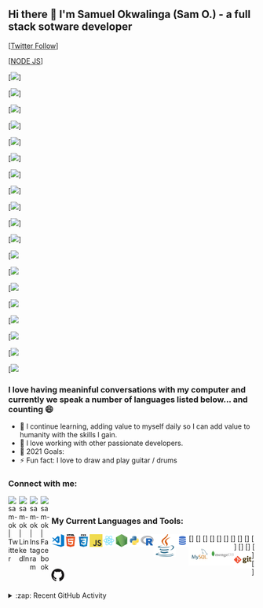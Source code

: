 ## Hi there 👋 I'm Samuel Okwalinga (Sam O.) - a full stack sotware developer

<!-- [![Website](https://img.shields.io/website?label=codeSTACKr.com&style=for-the-badge&url=https%3A%2F%2Fcodestackr.com)](https://codestackr.com) -->
[[Twitter Follow](https://img.shields.io/twitter/follow/SamuelOkwalinga?color=%231DA1F2&label=Follow%20%40SamuelOkwalinga&logo=Twitter&logoColor=%231DA1F2&style=for-the-badge)]

<!-- [![linkedin](https://img.shields.io/twitter/follow/SamuelOkwalinga?color=%231DA1F2&label=Follow%20%40SamuelOkwalinga&logo=Twitter&logoColor=%231DA1F2&style=for-the-badge)]

https://img.shields.io/github/followers/sam-ok?style=social

https://img.shields.io/github/stars/sam-ok?style=social -->


[[NODE JS](https://img.shields.io/badge/node.js%20-%2343853D.svg?&style=for-the-badge&logo=node.js&logoColor=white)]

[<img src="https://img.shields.io/badge/javascript%20-%23323330.svg?&style=for-the-badge&logo=javascript&logoColor=%23F7DF1E"/>]

[<img src="https://img.shields.io/badge/html5%20-%23E34F26.svg?&style=for-the-badge&logo=html5&logoColor=white"/>]

[<img src="https://img.shields.io/badge/css3%20-%231572B6.svg?&style=for-the-badge&logo=css3&logoColor=white"/>]

[<img src="https://img.shields.io/badge/python%20-%2314354C.svg?&style=for-the-badge&logo=python&logoColor=white"/>]

[<img src="https://img.shields.io/badge/java-%23ED8B00.svg?&style=for-the-badge&logo=java&logoColor=white"/>]

[<img src="https://img.shields.io/badge/r-%23276DC3.svg?&style=for-the-badge&logo=r&logoColor=white"/>]


[<img src="https://img.shields.io/badge/express.js%20-%23404d59.svg?&style=for-the-badge"/>]

[<img src="https://img.shields.io/badge/react%20-%2320232a.svg?&style=for-the-badge&logo=react&logoColor=%2361DAFB"/>]

[<img src="https://img.shields.io/badge/vuejs%20-%2335495e.svg?&style=for-the-badge&logo=vue.js&logoColor=%234FC08D"/>]

[<img src="https://img.shields.io/badge/bootstrap%20-%23563D7C.svg?&style=for-the-badge&logo=bootstrap&logoColor=white"/>]

[<img src="https://img.shields.io/badge/material%20ui%20-%230081CB.svg?&style=for-the-badge&logo=material-ui&logoColor=white"/>]

[<img src="https://img.shields.io/badge/adobe%20xd%20-%23FF26BE.svg?&style=for-the-badge&logo=adobe%20xd&logoColor=white"/>

[<img src="https://img.shields.io/badge/git%20-%23F05033.svg?&style=for-the-badge&logo=git&logoColor=white"/>

[<img src="https://img.shields.io/badge/github%20-%23121011.svg?&style=for-the-badge&logo=github&logoColor=white"/>

[<img src="https://img.shields.io/badge/firebase%20-%23039BE5.svg?&style=for-the-badge&logo=firebase"/>

[<img src="https://img.shields.io/badge/heroku%20-%23430098.svg?&style=for-the-badge&logo=heroku&logoColor=white"/>

[<img src="https://img.shields.io/badge/mysql-%2300f.svg?&style=for-the-badge&logo=mysql&logoColor=white"/>

[<img src ="https://img.shields.io/badge/MongoDB-%234ea94b.svg?&style=for-the-badge&logo=mongodb&logoColor=white"/>

[<img src ="https://img.shields.io/badge/sqlite-%2307405e.svg?&style=for-the-badge&logo=sqlite&logoColor=white"/>



### I love having meaninful conversations with my computer and currently we speak a number of languages listed below... and counting 😄

<!-- - 🔭 I just launched my first course: [Become A VS Code SuperHero!][course]! -->

- 🌱 I continue learning, adding value to myself daily so I can add value to humanity with the skills I gain.
- 👯 I love working with other passionate developers.
- 🥅 2021 Goals:
- ⚡ Fun fact: I love to draw and play guitar / drums

<!-- ### Spotify Playing 🎧

[<img src="https://now-playing-codestackr.vercel.app/api/spotify-playing" alt="codeSTACKr Spotify Playing" width="350" />](https://open.spotify.com/user/swyqyimdc12jajde4vpwd2x1b) -->

### Connect with me:

<!-- [<img align="left" alt="codeSTACKr.com" width="22px" src="https://raw.githubusercontent.com/iconic/open-iconic/master/svg/globe.svg" />][website] -->
<!-- [<img align="left" alt="codeSTACK | YouTube" width="22px" src="https://cdn.jsdelivr.net/npm/simple-icons@v3/icons/youtube.svg" />][youtube] -->

[<img align="left" alt="sam-ok | Twitter" width="22px" src="https://cdn.jsdelivr.net/npm/simple-icons@v3/icons/twitter.svg" />][twitter]
[<img align="left" alt="sam-ok | LinkedIn" width="22px" src="https://cdn.jsdelivr.net/npm/simple-icons@v3/icons/linkedin.svg" />][linkedin]
[<img align="left" alt="sam-ok | Instagram" width="22px" src="https://cdn.jsdelivr.net/npm/simple-icons@v3/icons/instagram.svg" />][instagram]
[<img align="left" alt="sam-ok | Facebook" width="22px" src="https://cdn.jsdelivr.net/npm/simple-icons@v3/icons/facebook.svg" />][facebook]

<!-- [<img align="left" alt="sam-ok | Gmail" width="22px" src="https://cdn.jsdelivr.net/npm/simple-icons@v3/icons/gmail.svg" />][gmail] -->

<br />

### My Current Languages and Tools:

[<img align="left" alt="Visual Studio Code" width="26px" src="https://raw.githubusercontent.com/github/explore/80688e429a7d4ef2fca1e82350fe8e3517d3494d/topics/visual-studio-code/visual-studio-code.png" />]
[<img align="left" alt="HTML5" width="26px" src="https://raw.githubusercontent.com/github/explore/80688e429a7d4ef2fca1e82350fe8e3517d3494d/topics/html/html.png" />]
[<img align="left" alt="CSS3" width="26px" src="https://raw.githubusercontent.com/github/explore/80688e429a7d4ef2fca1e82350fe8e3517d3494d/topics/css/css.png" />]
[<img align="left" alt="JavaScript" width="26px" src="https://raw.githubusercontent.com/github/explore/80688e429a7d4ef2fca1e82350fe8e3517d3494d/topics/javascript/javascript.png" />]
[<img align="left" alt="React" width="26px" src="https://raw.githubusercontent.com/github/explore/80688e429a7d4ef2fca1e82350fe8e3517d3494d/topics/react/react.png" />]
[<img align="left" alt="Node.js" width="26px" src="https://raw.githubusercontent.com/github/explore/80688e429a7d4ef2fca1e82350fe8e3517d3494d/topics/nodejs/nodejs.png" />]
[<img align="left" alt="Python" width="26px" src="https://raw.githubusercontent.com/github/explore/80688e429a7d4ef2fca1e82350fe8e3517d3494d/topics/python/python.png" />]
[<img align="left" alt="R" width="26px" src="https://raw.githubusercontent.com/github/explore/80688e429a7d4ef2fca1e82350fe8e3517d3494d/topics/r/r.png" />]
[<img align="left" alt="Java" width="46px" src="https://raw.githubusercontent.com/github/explore/80688e429a7d4ef2fca1e82350fe8e3517d3494d/topics/java/java.png" />]
[<img align="left" alt="SQL" width="26px" src="https://raw.githubusercontent.com/github/explore/80688e429a7d4ef2fca1e82350fe8e3517d3494d/topics/sql/sql.png" />]
[<img align="left" alt="MySQL" width="46px" src="https://raw.githubusercontent.com/github/explore/80688e429a7d4ef2fca1e82350fe8e3517d3494d/topics/mysql/mysql.png" />]
[<img align="left" alt="MongoDB" width="46px" src="https://raw.githubusercontent.com/github/explore/80688e429a7d4ef2fca1e82350fe8e3517d3494d/topics/mongodb/mongodb.png" />]
[<img align="left" alt="Git" width="36px" src="https://raw.githubusercontent.com/github/explore/80688e429a7d4ef2fca1e82350fe8e3517d3494d/topics/git/git.png" />]
[<img align="left" alt="GitHub" width="26px" src="https://raw.githubusercontent.com/github/explore/78df643247d429f6cc873026c0622819ad797942/topics/github/github.png" />]

<!-- [<img align="left" alt="Terminal" width="26px" src="https://raw.githubusercontent.com/github/explore/80688e429a7d4ef2fca1e82350fe8e3517d3494d/topics/terminal/terminal.png" />]
 -->

<br />
<details>
  <summary>:zap: Recent GitHub Activity</summary>
  
<!--START_SECTION:activity-->
1. 🎉 Merged PR [#6](https://github.com/sam-ok/Mondo-PWA/pull/6) in [sam-ok/Mondo-PWA](https://github.com/sam-ok/Mondo-PWA)
2. ❌ Closed PR [#2](https://github.com/sam-ok/Mondo-PWA/pull/2) in [sam-ok/Mondo-PWA](https://github.com/sam-ok/Mondo-PWA)
3. 🎉 Merged PR [#5](https://github.com/sam-ok/Mondo-PWA/pull/5) in [sam-ok/Mondo-PWA](https://github.com/sam-ok/Mondo-PWA)
4. 🗣 Commented on [#5](https://github.com/sam-ok/Mondo-PWA/issues/5) in [sam-ok/Mondo-PWA](https://github.com/sam-ok/Mondo-PWA)
5. ❌ Closed PR [#4](https://github.com/sam-ok/Mondo-PWA/pull/4) in [sam-ok/Mondo-PWA](https://github.com/sam-ok/Mondo-PWA)
<!--END_SECTION:activity-->

</details>

<!-- <br />
<details>
  <summary>:zap: GitHub Stats</summary>

  <img align="left" alt="sam-ok's GitHub Stats" src="https://sam-ok-git-master.sam-ok.vercel.app/api?username=sam-ok&show_icons=true&hide_border=true" />

</details>
 -->
<br />
<br />

[twitter]: https://twitter.com/SamuelOkwalinga
[instagram]: https://www.instagram.com/sokwalinga
[linkedin]: https://www.linkedin.com/in/samuel-okwalinga
[facebook]: https://www.facebook.com/Sokwalinga
[gmail]: sam.ictdev@gmail.com
